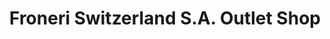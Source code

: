 ---
title: "Froneri Switzerland S.A. Outlet Shop"
url: /bern/froneri-switzerland-s-a-outlet-shop/
shop: Supermarkt
---